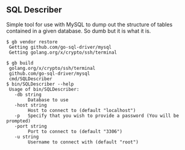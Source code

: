 ## SQL Describer ##

Simple tool for use with MySQL to dump out the structure of tables contained in a given database.
So dumb but it is what it is.

```
$ gb vendor restore
 Getting github.com/go-sql-driver/mysql
 Getting golang.org/x/crypto/ssh/terminal

$ gb build
 golang.org/x/crypto/ssh/terminal
 github.com/go-sql-driver/mysql
 cmd/SQLDescriber
$ bin/SQLDescriber --help
 Usage of bin/SQLDescriber:
   -db string
     	Database to use
   -host string
     	Host to connect to (default "localhost")
   -p	Specify that you wish to provide a password (You will be prompted)
   -port string
     	Port to connect to (default "3306")
   -u string
     	Username to connect with (default "root")

```